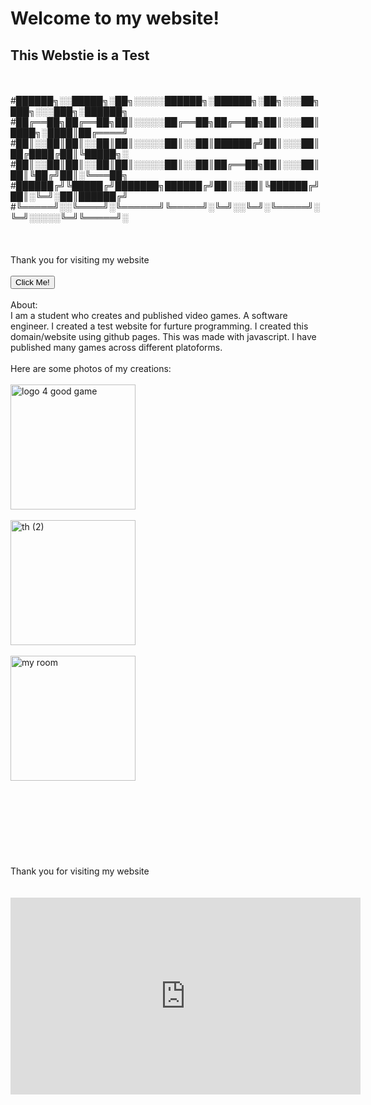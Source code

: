 # **Welcome to my website!**
## This Webstie is a Test
<br />
<br />
#██████╗░░█████╗░██╗░░░░░██████╗░██████╗░██╗░░░██╗███╗░░░███╗░██████╗
#██╔══██╗██╔══██╗██║░░░░░██╔══██╗██╔══██╗██║░░░██║████╗░████║██╔════╝
#██║░░██║██║░░██║██║░░░░░██║░░██║██████╔╝██║░░░██║██╔████╔██║╚█████╗░
#██║░░██║██║░░██║██║░░░░░██║░░██║██╔══██╗██║░░░██║██║╚██╔╝██║░╚═══██╗
#██████╔╝╚█████╔╝███████╗██████╔╝██║░░██║╚██████╔╝██║░╚═╝░██║██████╔╝
#╚═════╝░░╚════╝░╚══════╝╚═════╝░╚═╝░░╚═╝░╚═════╝░╚═╝░░░░░╚═╝╚═════╝░
<br />
<br />
<br />
<br />
Thank you for visiting my website
<br />
<br />
<button onclick="myFunction()">Click Me!</button>

<script>
function myFunction() {
  alert("Thanks for visiting my website!");
}
</script>
<br />
<br />
About:
<br />
I am a student who creates and published video games. A software engineer. I created a test website for furture programming. I created this domain/website using github pages. This was made with javascript. I have published many games across different platoforms.
<br />
<br />
Here are some photos of my creations:
<br />
<br />
<img width="200" alt="logo 4 good game" src="https://user-images.githubusercontent.com/125189307/229464201-1a753459-1f34-4d47-95f6-9c5a55191937.PNG">
<br />
<br />
<img width="200" alt="th (2)" src="https://user-images.githubusercontent.com/125189307/229464301-aa91a037-d4c2-4b2c-b857-6323902e66fb.PNG">
<br />
<br />
<img width="200" alt="my room" src="https://user-images.githubusercontent.com/125189307/229464582-6b47ad20-0f9d-44b4-91be-5ab497170fd0.png">
<br />
<br />
<br />
<br />
<br />
<br />
<br />
<br />
<br />
Thank you for visiting my website
<br />
<br />
<br />
<iframe width="560" height="315" src="https://www.youtube.com/embed/tS92P9PWNfU" 
frameborder="0" allow="accelerometer; autoplay; clipboard-write; encrypted-media; gyroscope; picture-in-picture" allowfullscreen></iframe>
<br />
<!DOCTYPE html>
<html>
<head>
	<title>Click Me!</title>
	<style>
		/* Styling for the popup container */
		.popup {
			display: none; /* Hidden by default */
			position: fixed; /* Stay in place */
			z-index: 1; /* Sit on top */
			left: 0;
			top: 0;
			width: 100%; /* Full width */
			height: 100%; /* Full height */
			overflow: auto; /* Enable scroll if needed */
			background-color: rgba(0,0,0,0.4); /* Black w/ opacity */
		}
		
		/* Styling for the popup content */
		.popup-content {
			background-color: #ffffee;
			margin: 15% auto; /* 15% from the top and centered */
			padding: 20px;
			border: 1px solid #888;
			width: 80%; /* Could be more or less, depending on screen size */
		}
		
		/* Styling for the close button */
		.close {
			color: #aaa;
			float: right;
			font-size: 28px;
			font-weight: bold;
		}
		
		.close:hover,
		.close:focus {
			color: black;
			text-decoration: none;
			cursor: pointer;
		}
	</style>
</head>
<body>

	<h2>You have been hacked</h2>

	<!-- The button that triggers the popup -->
	<button onclick="openPopup()">Open Popup</button>

	<!-- The popup container -->
	<div id="myPopup" class="popup">
		<!-- Popup content -->
		<div class="popup-content">
			<span class="close" onclick="closePopup()">&times;</span>
			<p>Hello, this is a popup!</p>
			<p>Click the X to close it.</p>
		</div>
	</div>

	<script>
		// Get the popup container
		var popup = document.getElementById("myPopup");

		// Function to open the popup
		function openPopup() {
			popup.style.display = "block";
		}

		// Function to close the popup
		function closePopup() {
			popup.style.display = "none";
		}
	</script>

</body>
</html>


